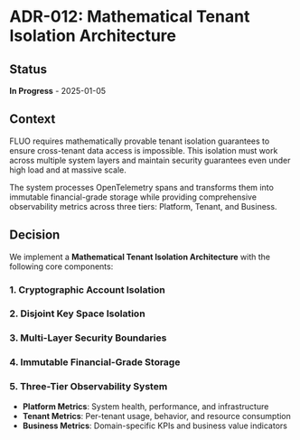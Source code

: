 # ADR-012: Mathematical Tenant Isolation Architecture

## Status
**In Progress** - 2025-01-05

## Context

FLUO requires mathematically provable tenant isolation guarantees to ensure cross-tenant data access is impossible. This isolation must work across multiple system layers and maintain security guarantees even under high load and at massive scale.

The system processes OpenTelemetry spans and transforms them into immutable financial-grade storage while providing comprehensive observability metrics across three tiers: Platform, Tenant, and Business.

## Decision

We implement a **Mathematical Tenant Isolation Architecture** with the following core components:

### 1. Cryptographic Account Isolation

### 2. Disjoint Key Space Isolation

### 3. Multi-Layer Security Boundaries

### 4. Immutable Financial-Grade Storage

### 5. Three-Tier Observability System
- **Platform Metrics**: System health, performance, and infrastructure
- **Tenant Metrics**: Per-tenant usage, behavior, and resource consumption
- **Business Metrics**: Domain-specific KPIs and business value indicators
